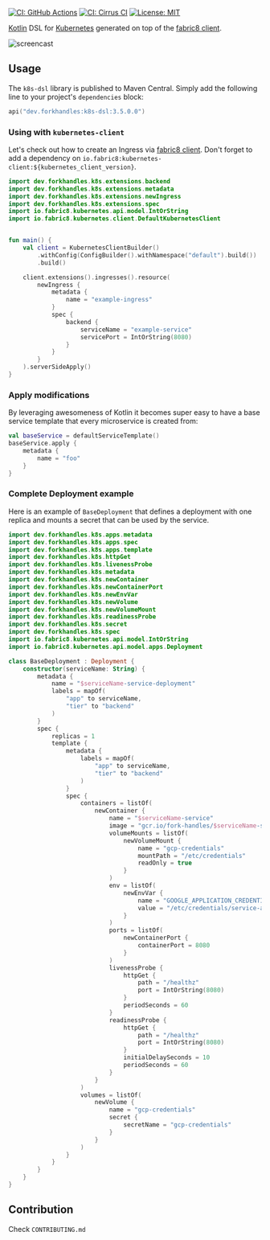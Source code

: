 [![CI: GitHub Actions](https://github.com/fork-handles/k8s-dsl/workflows/CI/badge.svg)](https://github.com/fork-handles/k8s-dsl/actions?query=workflow%3A%22CI%22)
[![CI: Cirrus CI](https://img.shields.io/cirrus/github/fork-handles/k8s-dsl?label=CI&logo=cirrus-ci&logoColor=959DA5)](https://cirrus-ci.com/github/fork-handles/k8s-dsl)
[![License: MIT](https://img.shields.io/badge/License-MIT-blue)](https://github.com/fork-handles/k8s-dsl/blob/trunk/LICENSE)

[Kotlin](https://kotlinlang.org) DSL for [Kubernetes](https://kubernetes.io/) generated on top of
the [fabric8 client](https://github.com/fabric8io/kubernetes-client).

![screencast](demo.gif)

## Usage

The `k8s-dsl` library is published to Maven Central. Simply add the following line to your project's
`dependencies` block:

 ```kotlin
api("dev.forkhandles:k8s-dsl:3.5.0.0")
```

### Using with `kubernetes-client`

Let's check out how to create an Ingress via [fabric8 client](https://github.com/fabric8io/kubernetes-client).
Don't forget to add a dependency on `io.fabric8:kubernetes-client:${kubernetes_client_version}`.

```kotlin
import dev.forkhandles.k8s.extensions.backend
import dev.forkhandles.k8s.extensions.metadata
import dev.forkhandles.k8s.extensions.newIngress
import dev.forkhandles.k8s.extensions.spec
import io.fabric8.kubernetes.api.model.IntOrString
import io.fabric8.kubernetes.client.DefaultKubernetesClient


fun main() {
    val client = KubernetesClientBuilder()
        .withConfig(ConfigBuilder().withNamespace("default").build())
        .build()

    client.extensions().ingresses().resource(
        newIngress {
            metadata {
                name = "example-ingress"
            }
            spec {
                backend {
                    serviceName = "example-service"
                    servicePort = IntOrString(8080)
                }
            }
        }
    ).serverSideApply()
}
```

### Apply modifications

By leveraging awesomeness of Kotlin it becomes super easy to have a base service template that every microservice
is created from:

```kotlin
val baseService = defaultServiceTemplate()
baseService.apply {
    metadata {
        name = "foo"
    }
}
```

### Complete Deployment example

Here is an example of `BaseDeployment` that defines a deployment with one replica and mounts a secret that can be used
by the service.

```kotlin
import dev.forkhandles.k8s.apps.metadata
import dev.forkhandles.k8s.apps.spec
import dev.forkhandles.k8s.apps.template
import dev.forkhandles.k8s.httpGet
import dev.forkhandles.k8s.livenessProbe
import dev.forkhandles.k8s.metadata
import dev.forkhandles.k8s.newContainer
import dev.forkhandles.k8s.newContainerPort
import dev.forkhandles.k8s.newEnvVar
import dev.forkhandles.k8s.newVolume
import dev.forkhandles.k8s.newVolumeMount
import dev.forkhandles.k8s.readinessProbe
import dev.forkhandles.k8s.secret
import dev.forkhandles.k8s.spec
import io.fabric8.kubernetes.api.model.IntOrString
import io.fabric8.kubernetes.api.model.apps.Deployment

class BaseDeployment : Deployment {
    constructor(serviceName: String) {
        metadata {
            name = "$serviceName-service-deployment"
            labels = mapOf(
                "app" to serviceName,
                "tier" to "backend"
            )
        }
        spec {
            replicas = 1
            template {
                metadata {
                    labels = mapOf(
                        "app" to serviceName,
                        "tier" to "backend"
                    )
                }
                spec {
                    containers = listOf(
                        newContainer {
                            name = "$serviceName-service"
                            image = "gcr.io/fork-handles/$serviceName-service:latest"
                            volumeMounts = listOf(
                                newVolumeMount {
                                    name = "gcp-credentials"
                                    mountPath = "/etc/credentials"
                                    readOnly = true
                                }
                            )
                            env = listOf(
                                newEnvVar {
                                    name = "GOOGLE_APPLICATION_CREDENTIALS"
                                    value = "/etc/credentials/service-account-credentials.json"
                                }
                            )
                            ports = listOf(
                                newContainerPort {
                                    containerPort = 8080
                                }
                            )
                            livenessProbe {
                                httpGet {
                                    path = "/healthz"
                                    port = IntOrString(8080)
                                }
                                periodSeconds = 60
                            }
                            readinessProbe {
                                httpGet {
                                    path = "/healthz"
                                    port = IntOrString(8080)
                                }
                                initialDelaySeconds = 10
                                periodSeconds = 60
                            }
                        }
                    )
                    volumes = listOf(
                        newVolume {
                            name = "gcp-credentials"
                            secret {
                                secretName = "gcp-credentials"
                            }
                        }
                    )
                }
            }
        }
    }
}
```

## Contribution

Check `CONTRIBUTING.md`
